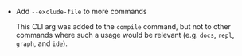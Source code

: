 * Add `--exclude-file` to more commands

  This CLI arg was added to the `compile` command, but not to other commands
  where such a usage would be relevant (e.g. `docs`, `repl`, `graph`, and `ide`).
  